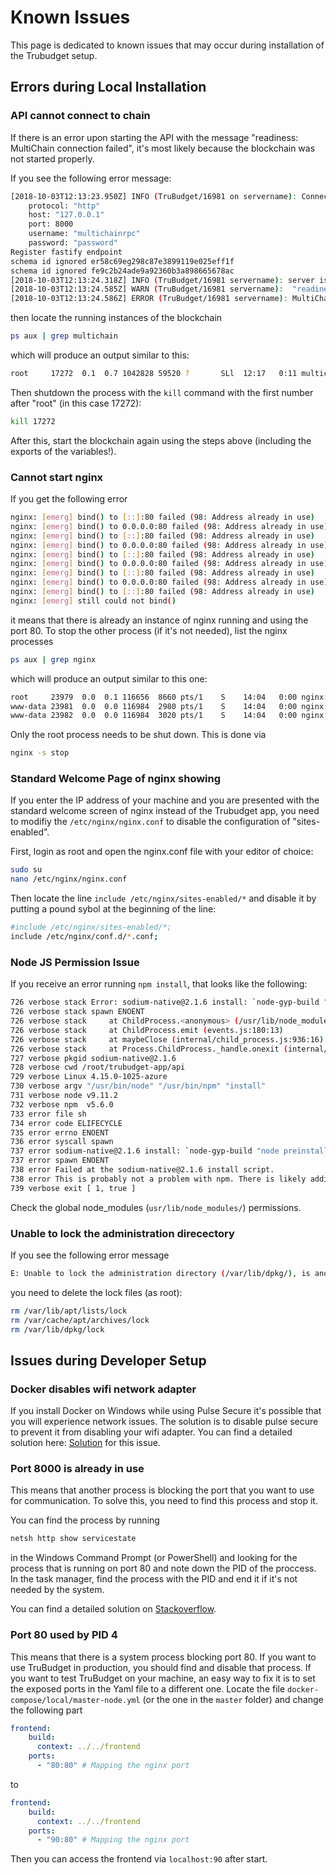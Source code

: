 # Known Issues

This page is dedicated to known issues that may occur during installation of the Trubudget setup.

## Errors during Local Installation

### API cannot connect to chain

If there is an error upon starting the API with the message "readiness: MultiChain connection failed", it's most likely because the blockchain was not started properly.

If you see the following error message:

```bash
[2018-10-03T12:13:23.950Z] INFO (TruBudget/16981 on servername): Connecting to MultiChain node
    protocol: "http"
    host: "127.0.0.1"
    port: 8000
    username: "multichainrpc"
    password: "password"
Register fastify endpoint
schema id ignored er58c69eg298c87e3899119e025eff1f
schema id ignored fe9c2b24ade9a92360b3a898665678ac
[2018-10-03T12:13:24.318Z] INFO (TruBudget/16981 servername): server is listening on 8080
[2018-10-03T12:13:24.585Z] WARN (TruBudget/16981 servername):  "readiness: MultiChain connection failed"
[2018-10-03T12:13:24.586Z] ERROR (TruBudget/16981 servername): MultiChain connection/permissions not ready yet
```

then locate the running instances of the blockchain

```bash
ps aux | grep multichain
```

which will produce an output similar to this:

```bash
root     17272  0.1  0.7 1042828 59520 ?       SLl  12:17   0:11 multichaind -txindex TrubudgetChain   -port=7447 -autosubscribe=streams
```

Then shutdown the process with the `kill` command with the first number after "root" (in this case 17272):

```bash
kill 17272
```

After this, start the blockchain again using the steps above (including the exports of the variables!).

### Cannot start nginx

If you get the following error

```bash
nginx: [emerg] bind() to [::]:80 failed (98: Address already in use)
nginx: [emerg] bind() to 0.0.0.0:80 failed (98: Address already in use)
nginx: [emerg] bind() to [::]:80 failed (98: Address already in use)
nginx: [emerg] bind() to 0.0.0.0:80 failed (98: Address already in use)
nginx: [emerg] bind() to [::]:80 failed (98: Address already in use)
nginx: [emerg] bind() to 0.0.0.0:80 failed (98: Address already in use)
nginx: [emerg] bind() to [::]:80 failed (98: Address already in use)
nginx: [emerg] bind() to 0.0.0.0:80 failed (98: Address already in use)
nginx: [emerg] bind() to [::]:80 failed (98: Address already in use)
nginx: [emerg] still could not bind()
```

it means that there is already an instance of nginx running and using the port 80. To stop the other process (if it's not needed), list the nginx processes

```bash
ps aux | grep nginx
```

which will produce an output similar to this one:

```bash
root     23979  0.0  0.1 116656  8660 pts/1    S    14:04   0:00 nginx: master process nginx -g daemon off;
www-data 23981  0.0  0.0 116984  2980 pts/1    S    14:04   0:00 nginx: worker process
www-data 23982  0.0  0.0 116984  3020 pts/1    S    14:04   0:00 nginx: worker process
```

Only the root process needs to be shut down. This is done via

```bash
nginx -s stop
```

### Standard Welcome Page of nginx showing

If you enter the IP address of your machine and you are presented with the standard welcome screen of nginx instead of the Trubudget app, you need to modifiy the `/etc/nginx/nginx.conf` to disable the configuration of "sites-enabled".

First, login as root and open the nginx.conf file with your editor of choice:

```bash
sudo su
nano /etc/nginx/nginx.conf
```

Then locate the line `include /etc/nginx/sites-enabled/*` and disable it by putting a pound sybol at the beginning of the line:

```bash
#include /etc/nginx/sites-enabled/*;
include /etc/nginx/conf.d/*.conf;
```

### Node JS Permission Issue 


If you receive an error running `npm install`, that looks like the following: 
```bash
726 verbose stack Error: sodium-native@2.1.6 install: `node-gyp-build "node preinstall.js" "node postinstall.js"`
726 verbose stack spawn ENOENT
726 verbose stack     at ChildProcess.<anonymous> (/usr/lib/node_modules/npm/node_modules/npm-lifecycle/lib/spawn.js:48:18)
726 verbose stack     at ChildProcess.emit (events.js:180:13)
726 verbose stack     at maybeClose (internal/child_process.js:936:16)
726 verbose stack     at Process.ChildProcess._handle.onexit (internal/child_process.js:220:5)
727 verbose pkgid sodium-native@2.1.6
728 verbose cwd /root/trubudget-app/api
729 verbose Linux 4.15.0-1025-azure
730 verbose argv "/usr/bin/node" "/usr/bin/npm" "install"
731 verbose node v9.11.2
732 verbose npm  v5.6.0
733 error file sh
734 error code ELIFECYCLE
735 error errno ENOENT
736 error syscall spawn
737 error sodium-native@2.1.6 install: `node-gyp-build "node preinstall.js" "node postinstall.js"`
737 error spawn ENOENT
738 error Failed at the sodium-native@2.1.6 install script.
738 error This is probably not a problem with npm. There is likely additional logging output above.
739 verbose exit [ 1, true ]
```
Check the global node_modules (`usr/lib/node_modules/`) permissions. 


### Unable to lock the administration direcectory

If you see the following error message
```bash
E: Unable to lock the administration directory (/var/lib/dpkg/), is another process using it?
```
you need to delete the lock files (as root): 
```bash
rm /var/lib/apt/lists/lock
rm /var/cache/apt/archives/lock
rm /var/lib/dpkg/lock
```


## Issues during Developer Setup

### Docker disables wifi network adapter

If you install Docker on Windows while using Pulse Secure it's possible that you will experience network issues. The solution is to disable pulse secure to prevent it from disabling your wifi adapter. You can find a detailed solution here: [Solution](https://forums.docker.com/t/wifi-adapter-disabled-when-hyper-v-network-adapter-enabled-native/18063/9) for this issue.

### Port 8000 is already in use

This means that another process is blocking the port that you want to use for communication. To solve this, you need to find this process and stop it.

You can find the process by running

```bash
netsh http show servicestate
```

in the Windows Command Prompt (or PowerShell) and looking for the process that is running on port 80 and note down the PID of the proccess.
In the task manager, find the process with the PID and end it if it's not needed by the system.

<!--
Search for the server session which has a registered URL using port 8000.

You can find the pid of the process which blocks port 8000 in the Request queues.
Search for the right request by request queue name. Hint: The request queues and the server sessions are shown in the same order.

End process with found pid

Open the Task-Manager and sort all processes by pid. If the found process has no relevance for your system end it to free port 8000. -->

You can find a detailed solution on [Stackoverflow](https://stackoverflow.com/a/32873386).

### Port 80 used by PID 4

This means that there is a system process blocking port 80. If you want to use TruBudget in production, you should find and disable that process. If you want to test TruBudget on your machine, an easy way to fix it is to set the exposed ports in the Yaml file to a different one. Locate the file `docker-compose/local/master-node.yml` (or the one in the `master` folder) and change the following part 
```yml
frontend:
    build:
      context: ../../frontend
    ports:
      - "80:80" # Mapping the nginx port 
```

to 

```yml
frontend:
    build:
      context: ../../frontend
    ports:
      - "90:80" # Mapping the nginx port 
```

Then you can access the frontend via `localhost:90` after start. 